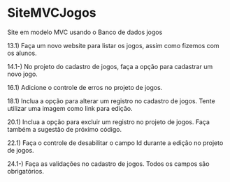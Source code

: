 # SiteMVCJogos
Site em modelo MVC usando o Banco de dados jogos

13.1)  Faça um novo website para listar os jogos, assim como fizemos com os alunos. 

14.1-) No projeto do cadastro de jogos, faça a opção para cadastrar um novo jogo. 

16.1) Adicione o controle de erros no projeto de jogos. 

18.1) Inclua a opção para alterar um registro no cadastro de jogos.  Tente utilizar uma imagem como link para 
edição.

20.1) Inclua a opção para excluir um registro no projeto de jogos. Faça também a sugestão de próximo código. 

22.1) Faça o controle de desabilitar o campo Id durante a edição no projeto de jogos.

24.1-) Faça as validações no cadastro de jogos. Todos os campos são obrigatórios. 
